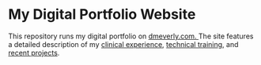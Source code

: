 # My Digital Portfolio Website  

This repository runs my digital portfolio on <a href = "https://www.dmeverly.com/"> dmeverly.com. </a> The site features a detailed description of my <a href = "https://www.dmeverly.com/Pages/healthcare/">clinical experience</a>, <a href = "https://www.dmeverly.com/Pages/about/">technical training</a>, and <a href = "https://www.dmeverly.com/Pages/Overview/">recent projects</a>. 